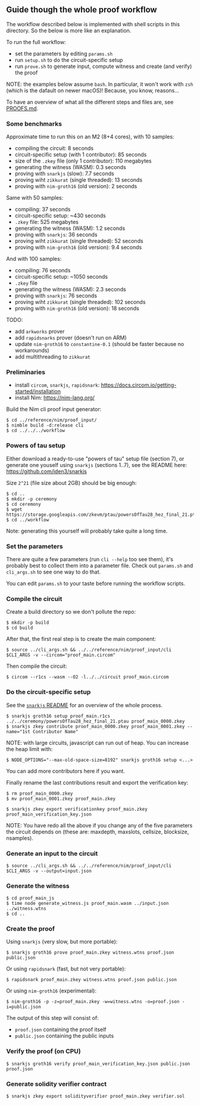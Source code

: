 
Guide though the whole proof workflow
-------------------------------------

The workflow described below is implemented with shell scripts in this directory.
So the below is more like an explanation.

To run the full workflow:

- set the parameters by editing `params.sh`
- run `setup.sh` to do the circuit-specific setup
- run `prove.sh` to generate input, compute witness and create (and verify) the proof

NOTE: the examples below assume `bash`. In particular, it won't work with `zsh` 
(which is the dafault on newer macOS)! Because, you know, reasons...

To have an overview of what all the different steps and files are, see [PROOFS.md](PROOFS.md).

### Some benchmarks

Approximate time to run this on an M2 (8+4 cores), with 10 samples:

- compiling the circuit: 8 seconds 
- circuit-specific setup (with 1 contributor): 85 seconds
- size of the `.zkey` file (only 1 contributor): 110 megabytes
- generating the witness (WASM): 0.3 seconds
- proving with `snarkjs` (slow): 7.7 seconds
- proving wiht `zikkurat` (single threaded): 13 seconds
- proving with `nim-groth16` (old version): 2 seconds

Same with 50 samples:

- compiling: 37 seconds
- circuit-specific setup: ~430 seconds
- `.zkey` file: 525 megabytes
- generating the witness (WASM): 1.2 seconds
- proving with `snarkjs`: 36 seconds
- proving wiht `zikkurat` (single threaded): 52 seconds
- proving with `nim-groth16` (old version): 9.4 seconds

And with 100 samples:

- compiling: 76 seconds
- circuit-specific setup: ~1050 seconds
- `.zkey` file
- generating the witness (WASM): 2.3 seconds
- proving with `snarkjs`: 76 seconds
- proving wiht `zikkurat` (single threaded): 102 seconds
- proving with `nim-groth16` (old version): 18 seconds

TODO: 

- add `arkworks` prover
- add `rapidsnarks` prover (doesn't run on ARM)
- update `nim-groth16` to `constantine-0.1` (should be faster because no workarounds)
- add multithreading to `zikkurat`

### Preliminaries

- install `circom`, `snarkjs`, `rapidsnark`: <https://docs.circom.io/getting-started/installation>
- install Nim: <https://nim-lang.org/>

Build the Nim cli proof input generator:

    $ cd ../reference/nim/proof_input/
    $ nimble build -d:release cli
    $ cd ../../../workflow

### Powers of tau setup

Either download a ready-to-use "powers of tau" setup file (section 7), or generate one
youself using `snarkjs` (sections 1..7), see the README here: <https://github.com/iden3/snarkjs>

Size `2^21` (file size about 2GB) should be big enough:

    $ cd ..
    $ mkdir -p ceremony
    $ cd ceremony
    $ wget https://storage.googleapis.com/zkevm/ptau/powersOfTau28_hez_final_21.ptau
    $ cd ../workflow

Note: generating this yourself will probably take quite a long time.

### Set the parameters

There are quite a few parameters (run `cli --help` too see them), it's probably
best to collect them into a parameter file. Check out `params.sh` and `cli_args.sh` 
to see one way to do that.

You can edit `params.sh` to your taste before running the workflow scripts.

### Compile the circuit

Create a build directory so we don't pollute the repo:

    $ mkdir -p build
    $ cd build

After that, the first real step is to create the main component:

    $ source ../cli_args.sh && ../../reference/nim/proof_input/cli $CLI_ARGS -v --circom="proof_main.circom"

Then compile the circuit:

    $ circom --r1cs --wasm --O2 -l../../circuit proof_main.circom

### Do the circuit-specific setup

See the [`snarkjs` README](https://github.com/iden3/snarkjs) for an overview of
the whole process.

    $ snarkjs groth16 setup proof_main.r1cs ../../ceremony/powersOfTau28_hez_final_21.ptau proof_main_0000.zkey
    $ snarkjs zkey contribute proof_main_0000.zkey proof_main_0001.zkey --name="1st Contributor Name"

NOTE: with large circuits, javascript can run out of heap. You can increase the
heap limit with:

    $ NODE_OPTIONS="--max-old-space-size=8192" snarkjs groth16 setup <...>

You can add more contributors here if you want.

Finally rename the last contributions result and export the verification key:

    $ rm proof_main_0000.zkey
    $ mv proof_main_0001.zkey proof_main.zkey
    
    $ snarkjs zkey export verificationkey proof_main.zkey proof_main_verification_key.json

NOTE: You have redo all the above if you change any of the five parameters the circuit 
depends on (these are: maxdepth, maxslots, cellsize, blocksize, nsamples).

### Generate an input to the circuit

    $ source ../cli_args.sh && ../../reference/nim/proof_input/cli $CLI_ARGS -v --output=input.json

### Generate the witness

    $ cd proof_main_js
    $ time node generate_witness.js proof_main.wasm ../input.json ../witness.wtns
    $ cd ..

### Create the proof

Using `snarkjs` (very slow, but more portable):

    $ snarkjs groth16 prove proof_main.zkey witness.wtns proof.json public.json

Or using `rapidsnark` (fast, but not very portable):

    $ rapidsnark proof_main.zkey witness.wtns proof.json public.json

Or using `nim-groth16` (experimental):

    $ nim-groth16 -p -z=proof_main.zkey -w=witness.wtns -o=proof.json -i=public.json
    
The output of this step will consist of:

- `proof.json` containing the proof itself
- `public.json` containing the public inputs

### Verify the proof (on CPU)

    $ snarkjs groth16 verify proof_main_verification_key.json public.json proof.json

### Generate solidity verifier contract

    $ snarkjs zkey export solidityverifier proof_main.zkey verifier.sol

